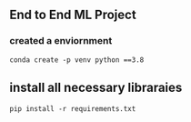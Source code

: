 ## End to End ML Project    

### created a enviornment
```
conda create -p venv python ==3.8
```
## install all necessary libraraies
```
pip install -r requirements.txt
```